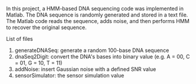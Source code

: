 In this project, a HMM-based DNA sequencing code was implemented in Matlab. The DNA sequence is randomly generated and stored in a text file. The Matlab code reads the sequence, adds noise, and then performs HMM to recover the original sequence.

List of files
  1) generateDNASeq: generate a random 100-base DNA sequence
  2) dnaSeq2Digit: convert the DNA's bases into binary value (e.g. A = 00, C = 01, G = 10, T = 11)
  3) addNoise: insert Gaussian noise with a defined SNR value
  4) sensorSimulator: the sensor simulation value

